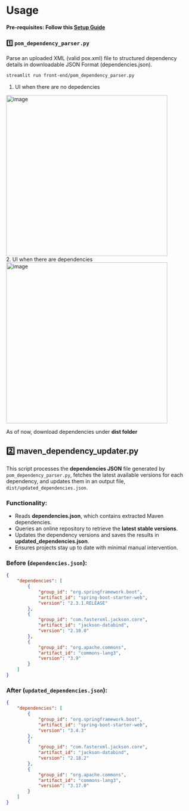 # Usage

#### Pre-requisites: Follow this [Setup Guide](https://github.com/vinitdadyala/adu-ai-agent/blob/main/SETUP.md)

### 1️⃣ `pom_dependency_parser.py`  
Parse an uploaded XML (valid pox.xml) file to structured dependency details in downloadable JSON Format (dependencies.json).
```sh
streamlit run front-end/pom_dependency_parser.py
```

1. UI when there are no depedencies <br />
<img width="432" alt="image" src="https://github.com/user-attachments/assets/49ebc0a3-d77f-4855-98ae-72eaed1ab384" />
<br />
2. UI when there are dependencies <br />
<img width="432" alt="image" src="https://github.com/user-attachments/assets/15e82601-829e-4c89-afad-6d8ebc68ac36" />

As of now, download dependencies under **dist folder**


## 2️⃣ maven_dependency_updater.py  
This script processes the **dependencies JSON** file generated by `pom_dependency_parser.py`, fetches the latest available versions for each dependency, and updates them in an output file, `dist/updated_dependencies.json`.  

### **Functionality:**  
- Reads **dependencies.json**, which contains extracted Maven dependencies.  
- Queries an online repository to retrieve the **latest stable versions**.  
- Updates the dependency versions and saves the results in **updated_dependencies.json**.  
- Ensures projects stay up to date with minimal manual intervention.  

### **Before (`dependencies.json`):**  
```json
{
    "dependencies": [
        {
            "group_id": "org.springframework.boot",
            "artifact_id": "spring-boot-starter-web",
            "version": "2.3.1.RELEASE"
        },
        {
            "group_id": "com.fasterxml.jackson.core",
            "artifact_id": "jackson-databind",
            "version": "2.10.0"
        },
        {
            "group_id": "org.apache.commons",
            "artifact_id": "commons-lang3",
            "version": "3.9"
        }
    ]
}
```
### **After (`updated_dependencies.json`):**
```json
{
    "dependencies": [
        {
            "group_id": "org.springframework.boot",
            "artifact_id": "spring-boot-starter-web",
            "version": "3.4.3"
        },
        {
            "group_id": "com.fasterxml.jackson.core",
            "artifact_id": "jackson-databind",
            "version": "2.18.2"
        },
        {
            "group_id": "org.apache.commons",
            "artifact_id": "commons-lang3",
            "version": "3.17.0"
        }
    ]
}
```
